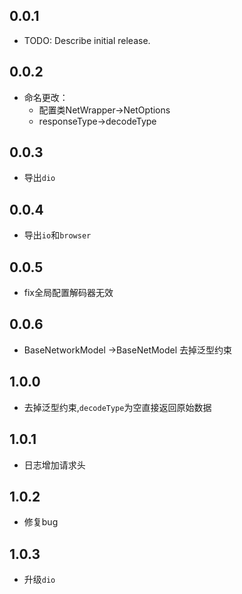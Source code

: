 ## 0.0.1

* TODO: Describe initial release.
## 0.0.2

* 命名更改：
    - 配置类NetWrapper->NetOptions
    - responseType->decodeType
  
## 0.0.3

* 导出`dio`

## 0.0.4

* 导出`io`和`browser`

## 0.0.5

* fix全局配置解码器无效

## 0.0.6

* BaseNetworkModel ->BaseNetModel 去掉泛型约束

## 1.0.0

* 去掉泛型约束,`decodeType`为空直接返回原始数据

## 1.0.1

* 日志增加请求头

## 1.0.2

* 修复bug


## 1.0.3

* 升级`dio`